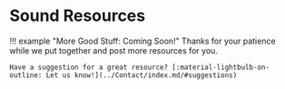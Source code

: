 # Sound Resources

!!! example "More Good Stuff: Coming Soon!"
    Thanks for your patience while we put together and post more resources for you.

    Have a suggestion for a great resource? [:material-lightbulb-on-outline: Let us know!](../Contact/index.md/#suggestions)